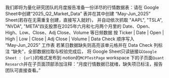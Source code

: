 我们即将为量化研究团队的月度报告准备一份详尽的行情数据表：请在 Google Sheet中创建“2025_Q2_Market_Data” 表并在其中创建 “May‑Jun_2025” Sheet(若存在无需重复创建，直接写入就好)， 并自动依次抓取  "AAPL", "TSLA", "NVDA", "META"四支股票在2025年六月和七月两个月里的 Date、Open、High、Low、Close、Adj Close、Volume 等日频数据 按 Ticker | Date | Open | High | Low | Close | Adj Close | Volume | Data Check 顺序写入 “May‑Jun_2025” 工作表 若某日数据缺失则高亮该单元格并在 Data Check 列标注 “缺失”，全部数据拉取与校验完成后， 将 Google Sheet只读链接以`Google Sheet : {url}`的格式发布到 notion的`MCPTestPage` workspace 下的子页面`Quant Research`并在子页面顶部添加注释：“月度行情数据已就绪，缺失项已标注，报告团队可直接查看。”